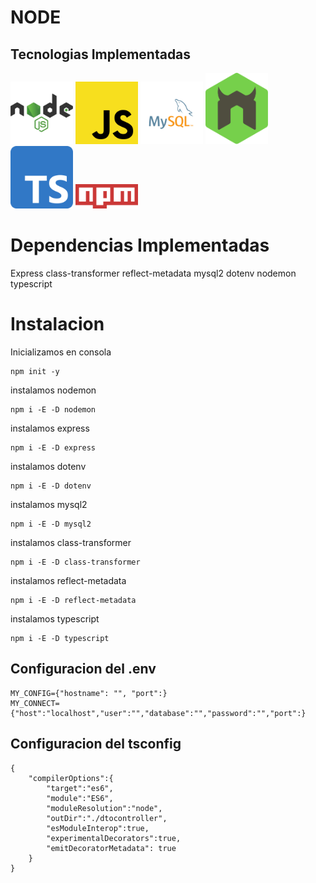 # NODE


## Tecnologias Implementadas

<img src="img/nodejs-1-logo.svg" alt="MySQL Logo" width="100">
<img src="img/Unofficial_JavaScript_logo_2.svg.png" alt="MySQL Logo" width="100">
<img src="img/mysql-logo.svg" alt="MySQL Logo" width="100">
<img src="img/nodemon.svg" alt="MySQL Logo" width="100">
<img src="img/Typescript_logo_2020.svg.png" alt="MySQL Logo" width="100">
<img src="img/2560px-Npm-logo.svg.png" alt="MySQL Logo" width="100">

# Dependencias Implementadas

Express
class-transformer
reflect-metadata
mysql2
dotenv
nodemon
typescript

# Instalacion

Inicializamos en consola
```
npm init -y
```
instalamos nodemon
```
npm i -E -D nodemon
```
instalamos express
```
npm i -E -D express
```
instalamos dotenv
```
npm i -E -D dotenv
```
instalamos mysql2
```
npm i -E -D mysql2
```
instalamos class-transformer
```
npm i -E -D class-transformer
```
instalamos reflect-metadata
```
npm i -E -D reflect-metadata
```
instalamos typescript
```
npm i -E -D typescript
```

## Configuracion del .env

```
MY_CONFIG={"hostname": "", "port":}
MY_CONNECT={"host":"localhost","user":"","database":"","password":"","port":}

```

## Configuracion del tsconfig

```
{
    "compilerOptions":{
        "target":"es6",
        "module":"ES6",
        "moduleResolution":"node",
        "outDir":"./dtocontroller",
        "esModuleInterop":true,
        "experimentalDecorators":true,
        "emitDecoratorMetadata": true
    }
}
```